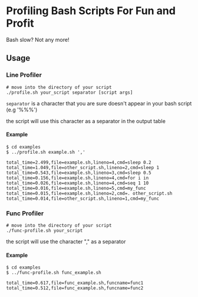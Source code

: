 Profiling Bash Scripts For Fun and Profit
==========================================

Bash slow? Not any more!

## Usage

### Line Profiler

```
# move into the directory of your script
./profile.sh your_script separator [script args]
```

`separator` is a character that you are sure doesn't appear in your bash script (e.g '%%%')

the script will use this character as a separator in the output table

#### Example

```
$ cd examples
$ ../profile.sh example.sh ','

total_time=2.499,file=example.sh,lineno=4,cmd=sleep 0.2
total_time=1.049,file=other_script.sh,lineno=2,cmd=sleep 1
total_time=0.543,file=example.sh,lineno=3,cmd=sleep 0.5
total_time=0.156,file=example.sh,lineno=4,cmd=for i in 
total_time=0.026,file=example.sh,lineno=4,cmd=seq 1 10
total_time=0.016,file=example.sh,lineno=5,cmd=my_func
total_time=0.015,file=example.sh,lineno=2,cmd=. other_script.sh
total_time=0.014,file=other_script.sh,lineno=1,cmd=my_func
```

### Func Profiler

```
# move into the directory of your script
./func-profile.sh your_script 
```

the script will use the character "," as a separator

#### Example

```
$ cd examples
$ ../func-profile.sh func_example.sh

total_time=0.617,file=func_example.sh,funcname=func1
total_time=0.512,file=func_example.sh,funcname=func2
```

